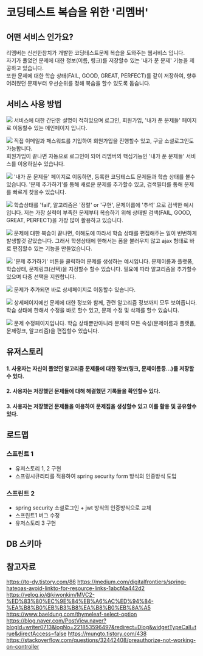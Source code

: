# 코딩테스트 복습을 위한 '리멤버'


## 어떤 서비스 인가요?
리멤버는 신선한참치가 개발한 코딩테스트문제 복습을 도와주는 웹서비스 입니다.
<br>
자기가 풀었던 문제에 대한 정보(이름, 링크)를 저장할수 있는 '내가 푼 문제' 기능을 제공하고 있습니다.
<br>
또한 문제에 대한 학습 상태(FAIL, GOOD, GREAT, PERFECT)를 같이 저장하여, 향후 어려웠던 문제부터 우선순위를 정해 복습을 할수 있도록 돕습니다.

## 서비스 사용 방법
![](./docs/howtouse/mainpage.png)
서비스에 대한 간단한 설명이 적혀있으며 로그인, 회원가입, '내가 푼 문제들' 페이지로 이동할수 있는 메인페이지 입니다.

![](./docs/howtouse/signup.png)
직접 이메일과 패스워드를 기입하여 회원가입을 진행할수 있고, 구글 소셜로그인도 가능합니다.
<br>
회원가입이 끝나면 자동으로 로그인이 되어 리멤버의 핵심기능인 '내가 푼 문제들' 서비스를 이용하실수 있습니다.


![](./docs/howtouse/users.me.questions.png)
'내가 푼 문제들' 페이지로 이동하면, 등록한 코딩테스트 문제들과 학습 상태를 볼수 있습니다. '문제 추가하기'를 통해 새로운 문제를 추가할수 있고, 검색필터를 통해 문제를 빠르게 찾을수 있습니다.

![](./docs/howtouse/users.me.questions.search.png)
학습상태를 'fail', 알고리즘은 '정렬' or '구현', 문제이름에 '추석' 으로 검색한 예시입니다. 
저는 가장 실력이 부족한 문제부터 복습하기 위해 상태별 검색(FAIL, GOOD, GREAT, PERFECT)을 가장 많이 활용하고 있습니다.

![](./docs/howtouse/users.me.questions.patch.png)
문제에 대한 복습이 끝나면, 이해도에 따라서 학습 상태를 편집해주는 일이 빈번하게 발생할것 같았습니다. 그래서 학생상태에 한해서는
폼을 불러우지 않고 ajax 형태로 바로 편집할수 있는 기능을 만들었습니다.

![](./docs/howtouse/users.me.questions.forms.create.png)
'문제 추가하기' 버튼을 클릭하여 문제를 생성하는 예시입니다. 문제이름과 플랫폼, 학습상태, 문제링크(선택)을 지정할수 할수 있습니다.
필요에 따라 알고리즘을 추가할수 있으며 다중 선택을 지원합니다.

![](./docs/howtouse/users.me.questions.created.png)
문제가 추가되면 바로 상세페이지로 이동할수 있습니다.

![](./docs/howtouse/users.me.questions.id.png)
상세페이지에선 문제에 대한 정보와 함께, 관련 알고리즘 정보까지 모두 보여줍니다. 학습 상태에 한해서 수정을 바로 할수 있고, 문제 수정 및 삭제를 할수 있습니다.  

![](./docs/howtouse/users.me.questions.id.forms.update.png)
문제 수정페이지입니다. 학습 상태뿐만아니라 문제의 모든 속성(문제이름과 플랫폼, 문제링크, 알고리즘)을 편집할수 있습니다.


## 유저스토리
#### 1. 사용자는 자신이 풀었던 알고리즘 문제들에 대한 정보(링크, 문제이름등...)를 저장할수 있다.
#### 2. 사용자는 저장했던 문제들에 대해 해결했던 기록들을 확인할수 있다.
#### 3. 사용자는 저장했던 문제들을 이용하여 문제집을 생성할수 있고 이를 활용 및 공유할수 있다.

## 로드맵
### 스프린트 1
- 유저스토리 1, 2 구현
- 스프링시큐리티를 적용하여 spring security form 방식의 인증방식 도입
### 스프린트 2
- spring security 소셜로그인 + jwt 방식의 인증방식으로 교체
- 스프린트1 버그 수정
- 유저스토리 3 구현

## DB 스키마 


## 참고자료
https://to-dy.tistory.com/86
https://medium.com/digitalfrontiers/spring-hateoas-avoid-linkto-for-resource-links-1abcf4a442d2
https://velog.io/@kiwonkim/MVC2-%ED%83%80%EC%9E%84%EB%A6%AC%ED%94%84-%EA%B8%B0%EB%B3%B8%EA%B8%B0%EB%8A%A5
https://www.baeldung.com/thymeleaf-select-option
https://blog.naver.com/PostView.naver?blogId=writer0713&logNo=221853596497&redirect=Dlog&widgetTypeCall=true&directAccess=false
https://mungto.tistory.com/438
https://stackoverflow.com/questions/32442408/preauthorize-not-working-on-controller
